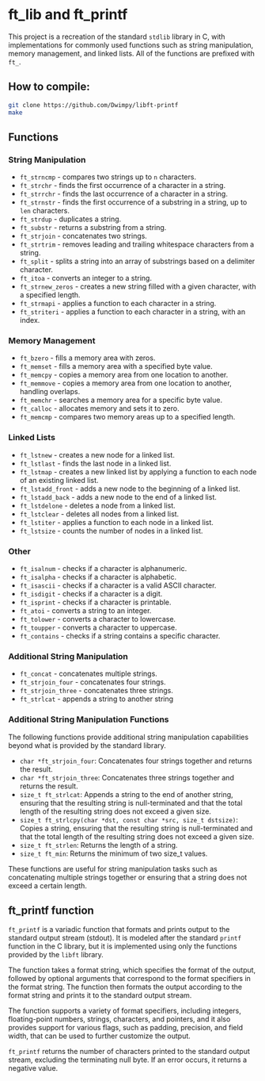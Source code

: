 ft\_lib and ft\_printf
======================

This project is a recreation of the standard `stdlib` library in C, with implementations for commonly used functions such as string manipulation, memory management, and linked lists. All of the functions are prefixed with `ft_`.

## How to compile:

```bash
git clone https://github.com/Dwimpy/libft-printf
make
```

Functions
---------

### String Manipulation

*   `ft_strncmp` - compares two strings up to `n` characters.
*   `ft_strchr` - finds the first occurrence of a character in a string.
*   `ft_strrchr` - finds the last occurrence of a character in a string.
*   `ft_strnstr` - finds the first occurrence of a substring in a string, up to `len` characters.
*   `ft_strdup` - duplicates a string.
*   `ft_substr` - returns a substring from a string.
*   `ft_strjoin` - concatenates two strings.
*   `ft_strtrim` - removes leading and trailing whitespace characters from a string.
*   `ft_split` - splits a string into an array of substrings based on a delimiter character.
*   `ft_itoa` - converts an integer to a string.
*   `ft_strnew_zeros` - creates a new string filled with a given character, with a specified length.
*   `ft_strmapi` - applies a function to each character in a string.
*   `ft_striteri` - applies a function to each character in a string, with an index.

### Memory Management

*   `ft_bzero` - fills a memory area with zeros.
*   `ft_memset` - fills a memory area with a specified byte value.
*   `ft_memcpy` - copies a memory area from one location to another.
*   `ft_memmove` - copies a memory area from one location to another, handling overlaps.
*   `ft_memchr` - searches a memory area for a specific byte value.
*   `ft_calloc` - allocates memory and sets it to zero.
*   `ft_memcmp` - compares two memory areas up to a specified length.

### Linked Lists

*   `ft_lstnew` - creates a new node for a linked list.
*   `ft_lstlast` - finds the last node in a linked list.
*   `ft_lstmap` - creates a new linked list by applying a function to each node of an existing linked list.
*   `ft_lstadd_front` - adds a new node to the beginning of a linked list.
*   `ft_lstadd_back` - adds a new node to the end of a linked list.
*   `ft_lstdelone` - deletes a node from a linked list.
*   `ft_lstclear` - deletes all nodes from a linked list.
*   `ft_lstiter` - applies a function to each node in a linked list.
*   `ft_lstsize` - counts the number of nodes in a linked list.

### Other

*   `ft_isalnum` - checks if a character is alphanumeric.
*   `ft_isalpha` - checks if a character is alphabetic.
*   `ft_isascii` - checks if a character is a valid ASCII character.
*   `ft_isdigit` - checks if a character is a digit.
*   `ft_isprint` - checks if a character is printable.
*   `ft_atoi` - converts a string to an integer.
*   `ft_tolower` - converts a character to lowercase.
*   `ft_toupper` - converts a character to uppercase.
*   `ft_contains` - checks if a string contains a specific character.

### Additional String Manipulation

*   `ft_concat` - concatenates multiple strings.
*   `ft_strjoin_four` - concatenates four strings.
*   `ft_strjoin_three` - concatenates three strings.
*   `ft_strlcat` - appends a string to another string

### Additional String Manipulation Functions

The following functions provide additional string manipulation capabilities beyond what is provided by the standard library.

*   `char *ft_strjoin_four`: Concatenates four strings together and returns the result.
*   `char *ft_strjoin_three`: Concatenates three strings together and returns the result.
*   `size_t ft_strlcat`: Appends a string to the end of another string, ensuring that the resulting string is null-terminated and that the total length of the resulting string does not exceed a given size.
*   `size_t ft_strlcpy(char *dst, const char *src, size_t dstsize)`: Copies a string, ensuring that the resulting string is null-terminated and that the total length of the resulting string does not exceed a given size.
*   `size_t ft_strlen`: Returns the length of a string.
*   `size_t ft_min`: Returns the minimum of two size\_t values.

These functions are useful for string manipulation tasks such as concatenating multiple strings together or ensuring that a string does not exceed a certain length.

ft\_printf function
-------------------

`ft_printf` is a variadic function that formats and prints output to the standard output stream (stdout). It is modeled after the standard `printf` function in the C library, but it is implemented using only the functions provided by the `libft` library.

The function takes a format string, which specifies the format of the output, followed by optional arguments that correspond to the format specifiers in the format string. The function then formats the output according to the format string and prints it to the standard output stream.

The function supports a variety of format specifiers, including integers, floating-point numbers, strings, characters, and pointers, and it also provides support for various flags, such as padding, precision, and field width, that can be used to further customize the output.

`ft_printf` returns the number of characters printed to the standard output stream, excluding the terminating null byte. If an error occurs, it returns a negative value.
